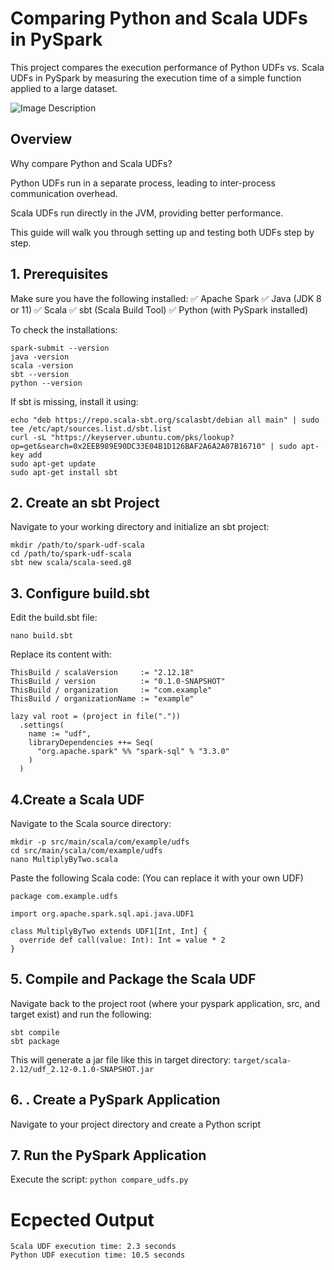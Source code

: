 # Comparing Python and Scala UDFs in PySpark

This project compares the execution performance of Python UDFs vs. Scala UDFs in PySpark by measuring the execution time of a simple function applied to a large dataset.

![Image Description](https://www.google.com/url?sa=i&url=https%3A%2F%2Fdocs.aws.amazon.com%2Fprescriptive-guidance%2Flatest%2Ftuning-aws-glue-for-apache-spark%2Foptimize-user-defined-functions.html&psig=AOvVaw0e-fbNgrUysY6lwsi3y3Ru&ust=1741540453578000&source=images&cd=vfe&opi=89978449&ved=0CBQQjRxqFwoTCIDN-Pf9-osDFQAAAAAdAAAAABAf)


## Overview

Why compare Python and Scala UDFs?

Python UDFs run in a separate process, leading to inter-process communication overhead.

Scala UDFs run directly in the JVM, providing better performance.

This guide will walk you through setting up and testing both UDFs step by step.

## 1. Prerequisites

Make sure you have the following installed:
✅ Apache Spark
✅ Java (JDK 8 or 11)
✅ Scala
✅ sbt (Scala Build Tool)
✅ Python (with PySpark installed)

To check the installations:
```
spark-submit --version
java -version
scala -version
sbt --version
python --version
```

If sbt is missing, install it using:
```
echo "deb https://repo.scala-sbt.org/scalasbt/debian all main" | sudo tee /etc/apt/sources.list.d/sbt.list
curl -sL "https://keyserver.ubuntu.com/pks/lookup?op=get&search=0x2EEB989E90DC33E04B1D126BAF2A6A2A07B16710" | sudo apt-key add
sudo apt-get update
sudo apt-get install sbt
```

## 2. Create an sbt Project

Navigate to your working directory and initialize an sbt project:
```
mkdir /path/to/spark-udf-scala
cd /path/to/spark-udf-scala
sbt new scala/scala-seed.g8
```

## 3. Configure build.sbt

Edit the build.sbt file:
```
nano build.sbt
```
Replace its content with:
```
ThisBuild / scalaVersion     := "2.12.18"
ThisBuild / version          := "0.1.0-SNAPSHOT"
ThisBuild / organization     := "com.example"
ThisBuild / organizationName := "example"

lazy val root = (project in file("."))
  .settings(
    name := "udf",
    libraryDependencies ++= Seq(
      "org.apache.spark" %% "spark-sql" % "3.3.0"
    )
  )
```
## 4.Create a Scala UDF

Navigate to the Scala source directory:
```
mkdir -p src/main/scala/com/example/udfs
cd src/main/scala/com/example/udfs
nano MultiplyByTwo.scala
```
Paste the following Scala code: (You can replace it with your own UDF)
```
package com.example.udfs

import org.apache.spark.sql.api.java.UDF1

class MultiplyByTwo extends UDF1[Int, Int] {
  override def call(value: Int): Int = value * 2
}
```

## 5. Compile and Package the Scala UDF

Navigate back to the project root (where your pyspark application, src, and target exist) and run the following:
```
sbt compile
sbt package
```
This will generate a jar file like this in target directory:
``` target/scala-2.12/udf_2.12-0.1.0-SNAPSHOT.jar ```

## 6. . Create a PySpark Application

Navigate to your project directory and create a Python script

## 7. Run the PySpark Application

Execute the script:
```python compare_udfs.py```

# Ecpected Output
```
Scala UDF execution time: 2.3 seconds
Python UDF execution time: 10.5 seconds
```
